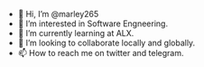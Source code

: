 - 👋 Hi, I’m @marley265
- 👀 I’m interested in Software Engneering.
- 🌱 I’m currently learning at  ALX.
- 💞️ I’m looking to collaborate locally and globally.
- 📫 How to reach me on twitter and telegram.

<!---
marley265/marley265 is a ✨ special ✨ repository because its `README.md` (this file) appears on your GitHub profile.
You can click the Preview link to take a look at your changes.
--->
